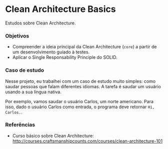 # Clean Architecture Basics
Estudos sobre Clean Architecture.

### Objetivos
- Compreender a ideia principal da Clean Architecture (`core`) a partir de um desenvolvimento guiado à testes.
- Aplicar o Single Responsability Principle do SOLID.

### Caso de estudo
Nesse projeto, eu trabalhei com um caso de estudo muito simples: como saudar pessoas que falam diferentes idiomas.
A tarefa é saudar um usuário usando a sua língua nativa.

Por exemplo, vamos saudar o usuário Carlos, um norte americano. Para isso, dado o usuário Carlos como entrada,
o programa deve retornar `Hi, Carlos.`.

### Referências
- Curso básico sobre Clean Architecture: http://courses.craftsmanshipcounts.com/courses/clean-architecture-101

